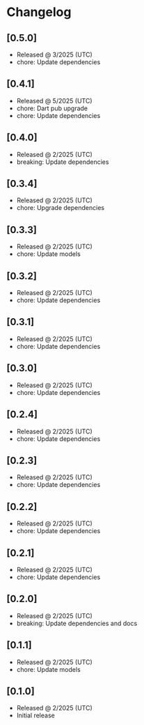 # Changelog

## [0.5.0]

- Released @ 3/2025 (UTC)
- chore: Update dependencies

## [0.4.1]

- Released @ 5/2025 (UTC)
- chore: Dart pub upgrade
- chore: Update dependencies

## [0.4.0]

- Released @ 2/2025 (UTC)
- breaking: Update dependencies

## [0.3.4]

- Released @ 2/2025 (UTC)
- chore: Upgrade dependencies

## [0.3.3]

- Released @ 2/2025 (UTC)
- chore: Update models

## [0.3.2]

- Released @ 2/2025 (UTC)
- chore: Update dependencies

## [0.3.1]

- Released @ 2/2025 (UTC)
- chore: Update dependencies

## [0.3.0]

- Released @ 2/2025 (UTC)
- chore: Update dependencies

## [0.2.4]

- Released @ 2/2025 (UTC)
- chore: Update dependencies

## [0.2.3]

- Released @ 2/2025 (UTC)
- chore: Update dependencies

## [0.2.2]

- Released @ 2/2025 (UTC)
- chore: Update dependencies

## [0.2.1]

- Released @ 2/2025 (UTC)
- chore: Update dependencies

## [0.2.0]

- Released @ 2/2025 (UTC)
- breaking: Update dependencies and docs

## [0.1.1]

- Released @ 2/2025 (UTC)
- chore: Update models

## [0.1.0]

- Released @ 2/2025 (UTC)
- Initial release
